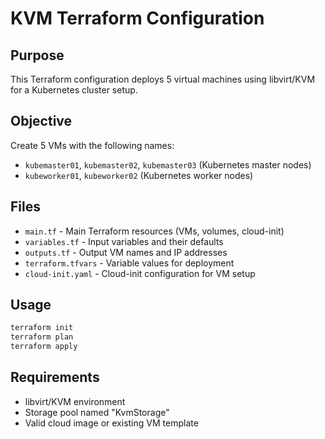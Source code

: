 # KVM Terraform Configuration

## Purpose
This Terraform configuration deploys 5 virtual machines using libvirt/KVM for a Kubernetes cluster setup.

## Objective
Create 5 VMs with the following names:
- `kubemaster01`, `kubemaster02`, `kubemaster03` (Kubernetes master nodes)
- `kubeworker01`, `kubeworker02` (Kubernetes worker nodes)

## Files
- `main.tf` - Main Terraform resources (VMs, volumes, cloud-init)
- `variables.tf` - Input variables and their defaults
- `outputs.tf` - Output VM names and IP addresses
- `terraform.tfvars` - Variable values for deployment
- `cloud-init.yaml` - Cloud-init configuration for VM setup

## Usage
```bash
terraform init
terraform plan
terraform apply
```

## Requirements
- libvirt/KVM environment
- Storage pool named "KvmStorage"
- Valid cloud image or existing VM template
